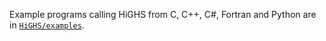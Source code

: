 Example programs calling HiGHS from C, C++, C#, Fortran and Python are in [`HiGHS/examples`](https://github.com/ERGO-Code/HiGHS/tree/master/examples).